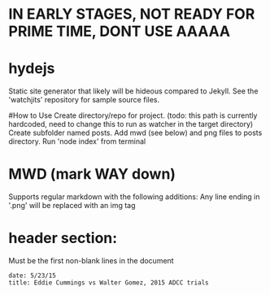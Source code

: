 # IN EARLY STAGES, NOT READY FOR PRIME TIME, DONT USE AAAAA

# hydejs
Static site generator that likely will be hideous compared to Jekyll.  See the 'watchjits' repository for sample source files.

#How to Use
Create directory/repo for project. (todo: this path is currently hardcoded, need to change this to run as watcher in the target directory)
Create subfolder named posts.
Add mwd (see below) and png files to posts directory.
Run 'node index' from terminal

# MWD (mark WAY down)
Supports regular markdown with the following additions:
Any line ending in '.png' will be replaced with an img tag

# header section:
Must be the first non-blank lines in the document
```
date: 5/23/15
title: Eddie Cummings vs Walter Gomez, 2015 ADCC trials
```
